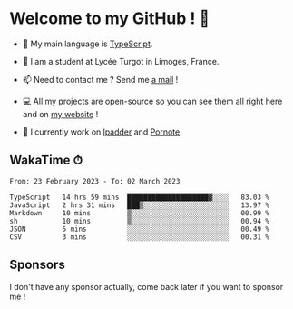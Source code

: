 # Welcome to my GitHub ! 🌃

- 🔭 My main language is [TypeScript](https://www.typescriptlang.org/).

- 🌱 I am a student at Lycée Turgot in Limoges, France.

- 📫 Need to contact me ? Send me <a href="mailto:mikkel@milescode.dev">a mail</a> !

- 💻 All my projects are open-source so you can see them all right here and on <a href="https://www.vexcited.ml">my website</a> !

- 👀 I currently work on [lpadder](https://github.com/Vexcited/lpadder) and [Pornote](https://github.com/Vexcited/Pornote).

## WakaTime ⏱

<!--START_SECTION:waka-->

```text
From: 23 February 2023 - To: 02 March 2023

TypeScript   14 hrs 59 mins  ████████████████████▓░░░░   83.03 %
JavaScript   2 hrs 31 mins   ███▒░░░░░░░░░░░░░░░░░░░░░   13.97 %
Markdown     10 mins         ▒░░░░░░░░░░░░░░░░░░░░░░░░   00.99 %
sh           10 mins         ▒░░░░░░░░░░░░░░░░░░░░░░░░   00.94 %
JSON         5 mins          ░░░░░░░░░░░░░░░░░░░░░░░░░   00.49 %
CSV          3 mins          ░░░░░░░░░░░░░░░░░░░░░░░░░   00.31 %
```

<!--END_SECTION:waka-->

## Sponsors

I don't have any sponsor actually, come back later if you want to sponsor me !

